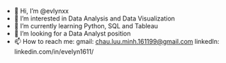 - 👋 Hi, I’m @evlynxx
- 👀 I’m interested in Data Analysis and Data Visualization
- 🌱 I’m currently learning Python, SQL and Tableau
- 💞️ I’m looking for a Data Analyst position
- 📫 How to reach me:
	gmail: chau.luu.minh.161199@gmail.com
	linkedIn: linkedin.com/in/evelyn1611/

<!---
evlynxx/evlynxx is a ✨ special ✨ repository because its `README.md` (this file) appears on your GitHub profile.
You can click the Preview link to take a look at your changes.
--->
